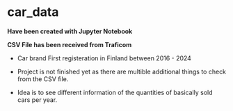 # car_data

**Have been created with Jupyter Notebook**

**CSV File has been received from Traficom**

- Car brand First registeration in Finland between 2016 - 2024
- Project is not finished yet as there are multible additional things to check from the CSV file.

- Idea is to see different information of the quantities of basically sold cars per year.

